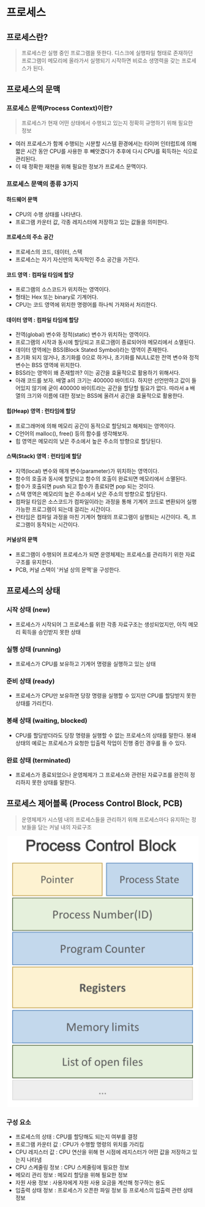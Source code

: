 # 프로세스
## 프로세스란?
> 프로세스란 실행 중인 프로그램을 뜻한다. 디스크에 실행파일 형태로 존재하던 프로그램이 메모리에 올라가서 실행되기 시작하면 비로소 생명력을 갖는 프로세스가 된다.

## 프로세스의 문맥
### 프로세스 문맥(Process Context)이란?
> 프로세스가 현재 어떤 상태에서 수행되고 있는지 정확히 규명하기 위해 필요한 정보
- 여러 프로세스가 함께 수행되는 시분할 시스템 환경에서는 타이머 인터럽트에 의해 짧은 시간 동안 CPU를 사용한 후 빼앗겼다가 추후에 다시 CPU를 획득하는 식으로 관리된다.
- 이 때 정확한 재현을 위해 필요한 정보가 프로세스 문맥이다.

### 프로세스 문맥의 종류 3가지
#### 하드웨어 문맥
- CPU의 수행 상태를 나타낸다.
- 프로그램 카운터 값, 각종 레지스터에 저장하고 있는 값들을 의미한다.
#### 프로세스의 주소 공간
- 프로세스의 코드, 데이터, 스택
- 프로세스는 자기 자신만의 독자적인 주소 공간을 가진다.

#### 코드 영역 : 컴파일 타임에 할당
- 프로그램의 소스코드가 위치하는 영역이다.
- 형태는 Hex 또는 binary로 기계어다.
- CPU는 코드 영역에 위치한 명령어를 하나씩 가져와서 처리한다.

#### 데이터 영역 : 컴파일 타임에 할당
- 전역(global) 변수와 정적(static) 변수가 위치하는 영역이다.
- 프로그램의 시작과 동시에 할당되고 프로그램이 종료되어야 메모리에서 소멸된다.
- 데이터 영역에는 BSS(Block Stated Symbol)라는 영역이 존재한다.
- 초기화 되지 않거나, 초기화를 0으로 하거나, 초기화를 NULL로한 전역 변수와 정적 변수는 BSS 영역에 위치한다.
- BSS라는 영역이 왜 존재할까? 이는 공간을 효율적으로 활용하기 위해서다.
- 아래 코드를 보자. 배열 a의 크기는 400000 바이트다. 하지만 선언만하고 값이 들어있지 않기에 굳이 400000 바이트라는 공간을 할당할 필요가 없다. 따라서 a 배열의 크기와 이름에 대한 정보는 BSS에 올려서 공간을 효율적으로 활용한다.

#### 힙(Heap) 영역 : 런타임에 할당
- 프로그래머에 의해 메모리 공간이 동적으로 할당되고 해제되는 영역이다.
- C언어의 malloc(), free() 등의 함수를 생각해보자.
- 힙 영역은 메모리의 낮은 주소에서 높은 주소의 방향으로 할당된다.

#### 스택(Stack) 영역 : 런타임에 할당
- 지역(local) 변수와 매개 변수(parameter)가 위치하는 영역이다.
- 함수의 호출과 동시에 할당되고 함수의 호출이 완료되면 메모리에서 소멸된다.
- 함수가 호출되면 push 되고 함수가 종료되면 pop 되는 것이다.
- 스택 영역은 메모리의 높은 주소에서 낮은 주소의 방향으로 할당된다.
- 컴파일 타임은 소스코드가 컴파일이라는 과정을 통해 기계어 코드로 변환되어 실행 가능한 프로그램이 되는데 걸리는 시간이다.
- 런타임은 컴파일 과정을 마친 기계어 형태의 프로그램이 실행되는 시간이다. 즉, 프로그램이 동작되는 시간이다.

#### 커널상의 문맥
- 프로그램이 수행되어 프로세스가 되면 운영체제는 프로세스를 관리하기 위한 자료구조를 유지한다.
- PCB, 커널 스택이 '커널 상의 문맥'을 구성한다.

## 프로세스의 상태

### 시작 상태 (new)
- 프로세스가 시작되어 그 프로세스를 위한 각종 자료구조는 생성되었지만, 아직 메모리 획득을 승인받지 못한 상태

### 실행 상태 (running)
- 프로세스가 CPU를 보유하고 기계어 명령을 실행하고 있는 상태

### 준비 상태 (ready)
- 프로세스가 CPU만 보유하면 당장 명령을 실행할 수 있지만 CPU를 할당받지 못한 상태를 가리킨다. 

### 봉쇄 상태 (waiting, blocked)
- CPU를 할당받더라도 당장 명령을 실행할 수 없는 프로세스의 상태를 말한다. 봉쇄 상태의 예로는 프로세스가 요청한 입출력 작업이 진행 중인 경우를 들 수 있다. 

### 완료 상태 (terminated)
- 프로세스가 종료되었으나 운영체제가 그 프로세스와 관련된 자료구조를 완전히 정리하지 못한 상태를 말한다.


## 프로세스 제어블록 (Process Control Block, PCB)
> 운영체제가 시스템 내의 프로세스들을 관리하기 위해 프로세스마다 유지하는 정보들을 담는 커널 내의 자료구조

<p align="center"><img src="../images/pcb_image.png" width="500"></p>

### 구성 요소
- 프로세스의 상태 : CPU를 할당해도 되는지 여부를 결정
- 프로그램 카운터 값 : CPU가 수행할 명령의 위치를 가리킴
- CPU 레지스터 값 : CPU 연산을 위해 현 시점에 레지스터가 어떤 값을 저장하고 있는지 나타냄
- CPU 스케줄링 정보 : CPU 스케줄링에 필요한 정보
- 메모리 관리 정보 : 메모리 할당을 위해 필요한 정보
- 자원 사용 정보 : 사용자에게 자원 사용 요금을 계산해 청구하는 용도
- 입출력 상태 정보 : 프로세스가 오픈한 파일 정보 등 프로세스의 입출력 관련 상태 정보
